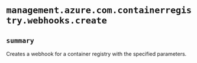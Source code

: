 # `management.azure.com.containerregistry.webhooks.create`

## `summary`
Creates a webhook for a container registry with the specified parameters.


